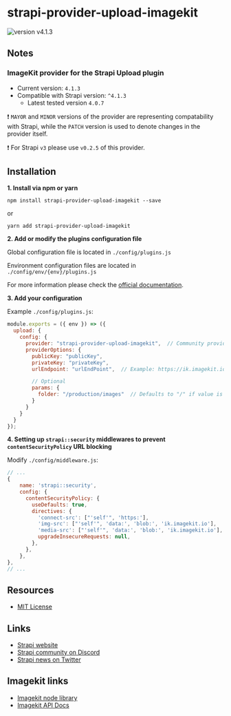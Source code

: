 # strapi-provider-upload-imagekit
![version v4.1.3](https://img.shields.io/badge/Version-4.1.3-956fff "version v4.1.3")

## Notes
### ImageKit provider for the Strapi Upload plugin
- Current version: `4.1.3`
- Compatible with Strapi version: `^4.1.3`
  - Latest tested version `4.0.7`

:exclamation: `MAYOR` and `MINOR` versions of the provider are representing compatability with Strapi, while the `PATCH` version is used to denote changes in the provider itself.

:exclamation: For Strapi `v3` please use `v0.2.5` of this provider.

## Installation

**1. Install via npm or yarn**

```
npm install strapi-provider-upload-imagekit --save
```

or

```
yarn add strapi-provider-upload-imagekit
```

**2. Add or modify the plugins configuration file**

Global configuration file is located in `./config/plugins.js`

Environment configuration files are located in `./config/env/{env}/plugins.js`

For more information please check the [official documentation](https://docs.strapi.io/developer-docs/latest/plugins/upload.html#using-a-provider).

**3. Add your configuration**

Example `./config/plugins.js`:

```js
module.exports = ({ env }) => ({
  upload: {
    config: {
      provider: "strapi-provider-upload-imagekit",  // Community providers need to have the full package name
      providerOptions: {
        publicKey: "publicKey",
        privateKey: "privateKey",
        urlEndpoint: "urlEndPoint",  // Example: https://ik.imagekit.io/username

        // Optional
        params: {
          folder: "/production/images"  // Defaults to "/" if value is not supplied
        }
      }
    }
  }
});
```

**4. Setting up `strapi::security` middlewares to prevent `contentSecurityPolicy` URL blocking**

Modify `./config/middleware.js`:

```js
// ...
{
    name: 'strapi::security',
    config: {
      contentSecurityPolicy: {
        useDefaults: true,
        directives: {
          'connect-src': ["'self'", 'https:'],
          'img-src': ["'self'", 'data:', 'blob:', 'ik.imagekit.io'],
          'media-src': ["'self'", 'data:', 'blob:', 'ik.imagekit.io'],
          upgradeInsecureRequests: null,
        },
      },
    },
},
// ...
```

## Resources
- [MIT License](LICENSE.md)

## Links
- [Strapi website](http://strapi.io/)
- [Strapi community on Discord](https://discord.strapi.io/)
- [Strapi news on Twitter](https://twitter.com/strapijs)

## Imagekit links
- [Imagekit node library](https://www.npmjs.com/package/imagekit)
- [Imagekit API Docs](https://docs.imagekit.io/api-reference/api-introduction)
